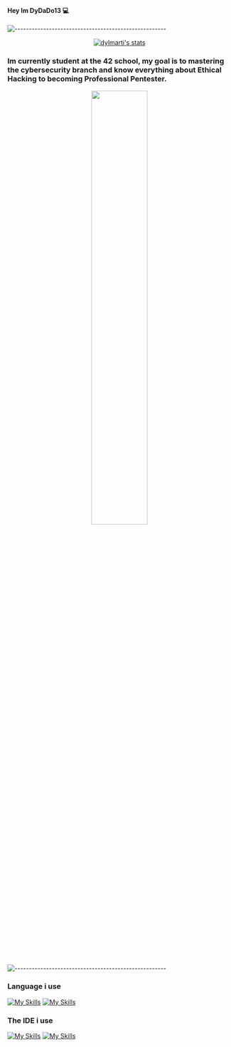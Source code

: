 #### Hey Im DyDaDo13 💻

![-----------------------------------------------------](https://raw.githubusercontent.com/andreasbm/readme/master/assets/lines/rainbow.png)
<div align="center">
<a href="https://github.com/Coday-meric/badge42"><img src="https://badge42.coday.fr/api/v2/clvc5r7q51951101p4bwexw3j8/stats?cursusId=21&coalitionId=318" alt="dylmarti's stats" /></a>
</div>

### Im currently student at the 42 school, my goal is to mastering the cybersecurity branch and know everything about Ethical Hacking to becoming Professional Pentester.

<div align="center">
  <img src="https://media.wired.com/photos/59271004cefba457b079c01e/master/pass/white-gray-black-hat-hacker-158788611.jpg" width=50% >
</div>

![-----------------------------------------------------](https://raw.githubusercontent.com/andreasbm/readme/master/assets/lines/rainbow.png)

### Language i use
[![My Skills](https://skillicons.dev/icons?i=c)](https://skillicons.dev) [![My Skills](https://skillicons.dev/icons?i=cpp)](https://skillicons.dev)

### The IDE i use
[![My Skills](https://skillicons.dev/icons?i=vscode)](https://skillicons.dev) [![My Skills](https://skillicons.dev/icons?i=vim)](https://skillicons.dev)

<!--
**DyDaDo13/DyDaDo13** is a ✨ _special_ ✨ repository because its `README.md` (this file) appears on your GitHub profile.

Here are some ideas to get you started:

- 🔭 I’m currently working on ...
- 🌱 I’m currently learning ...
- 👯 I’m looking to collaborate on ...
- 🤔 I’m looking for help with ...
- 💬 Ask me about ...
- 📫 How to reach me: ...
- 😄 Pronouns: ...
- ⚡ Fun fact: ...
-->
